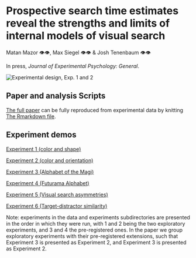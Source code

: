 # Prospective search time estimates reveal the strengths and limits of internal models of visual search

Matan Mazor 👁️👁️, Max Siegel 👁️👁️ & Josh Tenenbaum 👁️👁️

In press, *Journal of Experimental Psychology: General*.

![Experimental design, Exp. 1 and 2](https://github.com/matanmazor/metaVisualSearch/blob/master/docs/figures/methods1.png)

## Paper and analysis Scripts

[The full paper](https://github.com/matanmazor/metaVisualSearch/blob/master/docs/MVS_paper.pdf) can be fully reproduced from experimental data by knitting [The Rmarkdown file](https://github.com/matanmazor/metaVisualSearch/blob/master/docs/MVS.rmd).

## Experiment demos

[Experiment 1 (color and shape)](https://matanmazor.github.io/metaVisualSearch/experiments/demos/Experiment1/)

[Experiment 2 (color and orientation)](https://matanmazor.github.io/metaVisualSearch/experiments/demos/Experiment3/)

[Experiment 3 (Alphabet of the Magi)](https://matanmazor.github.io/metaVisualSearch/experiments/demos/Experiment2/)

[Experiment 4 (Futurama Alphabet)](https://matanmazor.github.io/metaVisualSearch/experiments/demos/Experiment4/)

[Experiment 5 (Visual search asymmetries)](https://matanmazor.github.io/metaVisualSearch/experiments/demos/Experiment5/)

[Experiment 6 (Target-distractor similarity)](https://matanmazor.github.io/metaVisualSearch/experiments/demos/Experiment6/)

Note: experiments in the data and experiments subdirectories are presented in the order in which they were run, with 1 and 2 being the two exploratory experiments, and 3 and 4 the pre-registered ones. In the paper we group exploratory experiments with their pre-registered extensions, such that Experiment 3 is presented as Experiment 2, and Experiment 3 is presented as Experiment 2.

